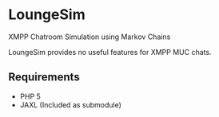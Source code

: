 LoungeSim
======

XMPP Chatroom Simulation using Markov Chains

LoungeSim provides no useful features for XMPP MUC chats.

Requirements
------------

* PHP 5
* JAXL (Included as submodule)
